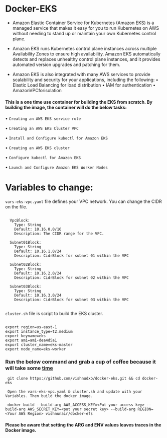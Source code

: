 # Docker-EKS

- Amazon Elastic Container Service for Kubernetes (Amazon EKS) is a managed service that makes it easy for you to run Kubernetes on AWS without needing to stand up or maintain your own Kubernetes control plane.

- Amazon EKS runs Kubernetes control plane instances across multiple Availability Zones to ensure high availability. Amazon EKS automatically detects and replaces unhealthy control plane instances, and it provides automated version upgrades and patching for them.

- Amazon EKS is also integrated with many AWS services to provide scalability and security for your applications, including the following:
    • Elastic Load Balancing for load distribution
    • IAM for authentication
    • AmazonVPCforisolation


#### This is a one time use container for building the EKS from scratch. By building the image, the container will do the below tasks:

   • `Creating an AWS EKS service role`

   • `Creating an AWS EKS Cluster VPC`

   • `Install and Configure kubectl for Amazon EKS`

   • `Creating an AWS EKS cluster`

   • `Configure kubectl for Amazon EKS`

   • `Launch and Configure Amazon EKS Worker Nodes`



# Variables to change:

`vars-eks-vpc.yaml` file defines your VPC network. You can change the CIDR on the file.

```

  VpcBlock:
    Type: String
    Default: 10.16.0.0/16
    Description: The CIDR range for the VPC.

  Subnet01Block:
    Type: String
    Default: 10.16.1.0/24
    Description: CidrBlock for subnet 01 within the VPC

  Subnet02Block:
    Type: String
    Default: 10.16.2.0/24
    Description: CidrBlock for subnet 02 within the VPC

  Subnet03Block:
    Type: String
    Default: 10.16.3.0/24
    Description: CidrBlock for subnet 03 within the VPC


```

`cluster.sh` file is script to build the EKS cluster.

```

export region=us-east-1
export instance_type=t2.medium
export keyname=eks
export ami=ami-dea4d5a1
export cluster_name=eks-master
export node_name=eks-worker

```

### Run the below command and grab a cup of coffee because it will take some [time](https://docs.aws.amazon.com/eks/latest/userguide/getting-started.html)

```
 git clone https://github.com/vishnudxb/docker-eks.git && cd docker-eks

 Open the vars-eks-vpc.yaml & cluster.sh and update with your Variables. Then build the docker image.

 docker build --build-arg AWS_ACCESS_KEY=<Put your access key> --build-arg AWS_SECRET_KEY=<put your secret key> --build-arg REGION=<Your AWS Region> vishnunair/docker-efs

```

#### Please be aware that setting the ARG and ENV values leaves traces in the Docker image.
